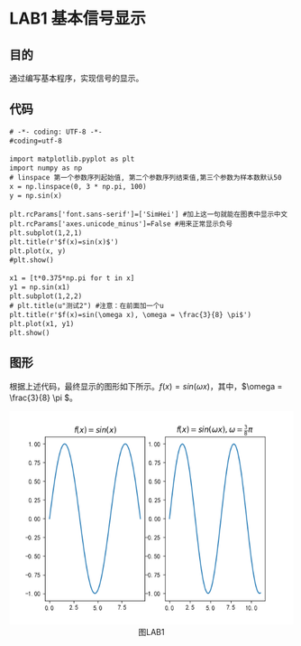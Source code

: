 # LAB1 基本信号显示

## 目的
通过编写基本程序，实现信号的显示。
## 代码
```
# -*- coding: UTF-8 -*-
#coding=utf-8

import matplotlib.pyplot as plt
import numpy as np 
# linspace 第一个参数序列起始值, 第二个参数序列结束值,第三个参数为样本数默认50
x = np.linspace(0, 3 * np.pi, 100)
y = np.sin(x)

plt.rcParams['font.sans-serif']=['SimHei'] #加上这一句就能在图表中显示中文
plt.rcParams['axes.unicode_minus']=False #用来正常显示负号
plt.subplot(1,2,1)
plt.title(r'$f(x)=sin(x)$') 
plt.plot(x, y)
#plt.show()

x1 = [t*0.375*np.pi for t in x]
y1 = np.sin(x1)
plt.subplot(1,2,2)
# plt.title(u"测试2") #注意：在前面加一个u
plt.title(r'$f(x)=sin(\omega x), \omega = \frac{3}{8} \pi$') 
plt.plot(x1, y1)
plt.show()
```

## 图形
根据上述代码，最终显示的图形如下所示。$f(x)=sin(\omega x)$，其中，$\omega = \frac{3}{8} \pi $。

<center>
  <img src="https://raw.githubusercontent.com/kingsone995/python/master/stepone/Figure_1.png" > 
  图LAB1 
</center>


